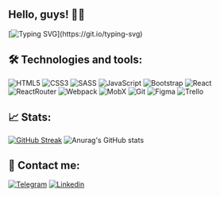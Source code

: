 ## Hello, guys! 🖐🏻

[![Typing SVG](https://readme-typing-svg.herokuapp.com?lines=I'm+Anna.+;Frontend+developer+from+Russia.)](https://git.io/typing-svg)

## 🛠️ Technologies and tools: 
![HTML5](https://img.shields.io/badge/HTML5-black?style=for-the-badge&logo=html5)
![CSS3](https://img.shields.io/badge/CSS3-black?style=for-the-badge&logo=css3&logoColor=2965f1)
![SASS](https://img.shields.io/badge/SASS-black?style=for-the-badge&logo=SASS)
![JavaScript](https://img.shields.io/badge/JavaScript-black?style=for-the-badge&logo=javascript)
![Bootstrap](https://img.shields.io/badge/bootstrap-black?style=for-the-badge&logo=bootstrap)
![React](https://img.shields.io/badge/React-black?style=for-the-badge&logo=react)
![ReactRouter](https://img.shields.io/badge/React_Router-black?style=for-the-badge&logo=reactrouter)
![Webpack](https://img.shields.io/badge/Webpack-black?style=for-the-badge&logo=webpack)
![MobX](https://img.shields.io/badge/mobx-black?style=for-the-badge&logo=mobx)
![Git](https://img.shields.io/badge/git-black?style=for-the-badge&logo=git)
![Figma](https://img.shields.io/badge/Figma-black?style=for-the-badge&logo=figma)
![Trello](https://img.shields.io/badge/Trello-black?style=for-the-badge&logo=Trello)

## 📈 Stats: 
[![GitHub Streak](http://github-readme-streak-stats.herokuapp.com?user=AnnaBegisheva&theme=cobalt)](https://git.io/streak-stats)
![Anurag's GitHub stats](https://github-readme-stats.vercel.app/api?username=AnnaBegisheva&theme=cobalt&bg_color=09131B&show_icons=true)

## 📲 Contact me:
[![Telegram](https://img.shields.io/badge/Telegram-black?style=for-the-badge&logo=telegram)](https://t.me/p_anic)
[![Linkedin](https://img.shields.io/badge/Linkedin-black?style=for-the-badge&logo=linkedin&logoColor=0A66C2)](https://www.linkedin.com/in/anna-begisheva-691bb4104/)

<!--
**AnnaBegisheva/AnnaBegisheva** is a ✨ _special_ ✨ repository because its `README.md` (this file) appears on your GitHub profile.

Here are some ideas to get you started:

- 🔭 I’m currently working on ...
- 🌱 I’m currently learning ...
- 👯 I’m looking to collaborate on ...
- 🤔 I’m looking for help with ...
- 💬 Ask me about ...
- 📫 How to reach me: ...
- 😄 Pronouns: ...
- ⚡ Fun fact: ...
-->
